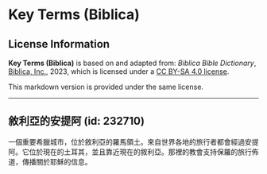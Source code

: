 # Key Terms (Biblica)

## License Information

**Key Terms (Biblica)** is based on and adapted from: _Biblica Bible Dictionary_, [Biblica, Inc.](https://www.biblica.com/), 2023, which is licensed under a [CC BY-SA 4.0 license](https://creativecommons.org/licenses/by-sa/4.0/legalcode.en).

This markdown version is provided under the same license.



--------------------------------

## 敘利亞的安提阿 (id: 232710)

一個重要希臘城市，位於敘利亞的羅馬領土。來自世界各地的旅行者都會經過安提阿。它位於現在的土耳其，並且靠近現在的敘利亞。那裡的教會支持保羅的旅行佈道，傳播關於耶穌的信息。


